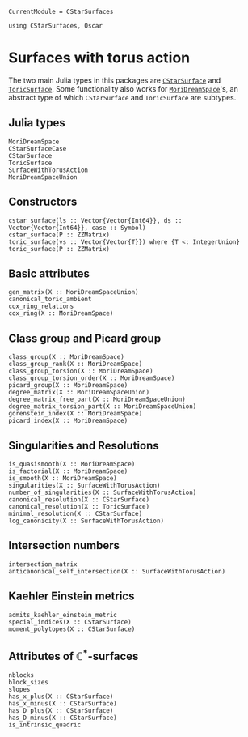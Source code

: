 ```@meta
CurrentModule = CStarSurfaces
```

```@setup oscar
using CStarSurfaces, Oscar 
```

# Surfaces with torus action

The two main Julia types in this packages are [`CStarSurface`](@ref) and
[`ToricSurface`](@ref). Some functionality also works for
[`MoriDreamSpace`](@ref)'s, an abstract type of which `CStarSurface` and
`ToricSurface` are subtypes.

## Julia types

```@docs
MoriDreamSpace
CStarSurfaceCase
CStarSurface
ToricSurface
SurfaceWithTorusAction
MoriDreamSpaceUnion
```

## Constructors 

```@docs
cstar_surface(ls :: Vector{Vector{Int64}}, ds :: Vector{Vector{Int64}}, case :: Symbol)
cstar_surface(P :: ZZMatrix)
toric_surface(vs :: Vector{Vector{T}}) where {T <: IntegerUnion}
toric_surface(P :: ZZMatrix)
```

## Basic attributes

```@docs
gen_matrix(X :: MoriDreamSpaceUnion)
canonical_toric_ambient
cox_ring_relations
cox_ring(X :: MoriDreamSpace)
```

## Class group and Picard group

```@docs
class_group(X :: MoriDreamSpace)
class_group_rank(X :: MoriDreamSpace)
class_group_torsion(X :: MoriDreamSpace)
class_group_torsion_order(X :: MoriDreamSpace)
picard_group(X :: MoriDreamSpace)
degree_matrix(X :: MoriDreamSpaceUnion)
degree_matrix_free_part(X :: MoriDreamSpaceUnion)
degree_matrix_torsion_part(X :: MoriDreamSpaceUnion)
gorenstein_index(X :: MoriDreamSpace)
picard_index(X :: MoriDreamSpace)
```

## Singularities and Resolutions

```@docs
is_quasismooth(X :: MoriDreamSpace)
is_factorial(X :: MoriDreamSpace)
is_smooth(X :: MoriDreamSpace)
singularities(X :: SurfaceWithTorusAction)
number_of_singularities(X :: SurfaceWithTorusAction)
canonical_resolution(X :: CStarSurface)
canonical_resolution(X :: ToricSurface)
minimal_resolution(X :: CStarSurface)
log_canonicity(X :: SurfaceWithTorusAction)
```

## Intersection numbers

```@docs
intersection_matrix
anticanonical_self_intersection(X :: SurfaceWithTorusAction)
```

## Kaehler Einstein metrics

```@docs
admits_kaehler_einstein_metric
special_indices(X :: CStarSurface)
moment_polytopes(X :: CStarSurface)
```

## Attributes of $\mathbb{C}^*$-surfaces

```@docs
nblocks
block_sizes
slopes
has_x_plus(X :: CStarSurface)
has_x_minus(X :: CStarSurface)
has_D_plus(X :: CStarSurface)
has_D_minus(X :: CStarSurface)
is_intrinsic_quadric
```
